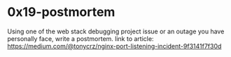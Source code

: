 # 0x19-postmortem
Using one of the web stack debugging project issue or an outage you have personally face, write a postmortem. 
link to article: https://medium.com/@tonycrz/nginx-port-listening-incident-9f3141f7f30d
